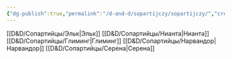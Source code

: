 ```yaml
---
{"dg-publish":true,"permalink":"/d-and-d/sopartijczy/sopartijczy/","created":"2024-02-19T19:15:29.456+03:00","updated":"2023-12-26T14:50:08.660+03:00"}
---
```


[[D&D/Сопартийцы/Эльк\|Эльк]]
[[D&D/Сопартийцы/Нианта\|Нианта]]
[[D&D/Сопартийцы/Глиминг\|Глиминг]]
[[D&D/Сопартийцы/Нарвандор\|Нарвандор]]
[[D&D/Сопартийцы/Серена\|Серена]]
